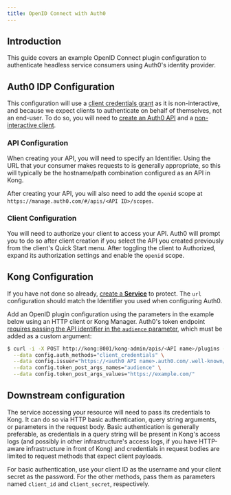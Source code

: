 ```yaml
---
title: OpenID Connect with Auth0
---
```


## Introduction

This guide covers an example OpenID Connect plugin configuration to authenticate headless service consumers using Auth0's identity provider.

## Auth0 IDP Configuration

This configuration will use a [client credentials grant][client-credentials-grant] as it is non-interactive, and because we expect clients to authenticate on behalf of themselves, not an end-user. To do so, you will need to [create an Auth0 API][create-auth0-api] and a [non-interactive client][non-interactive-client].

### API Configuration

When creating your API, you will need to specify an Identifier. Using the URL that your consumer makes requests to is generally appropriate, so this will typically be the hostname/path combination configured as an API in Kong.

After creating your API, you will also need to add the `openid` scope at `https://manage.auth0.com/#/apis/<API ID>/scopes`.

### Client Configuration

You will need to authorize your client to access your API. Auth0 will prompt you to do so after client creation if you select the API you created previously from the client's Quick Start menu. After toggling the client to Authorized, expand its authorization settings and enable the `openid` scope.

## Kong Configuration

If you have not done so already, [create a **Service**][add-service] to protect. The `url` configuration should match the Identifier you used when configuring Auth0.

Add an OpenID plugin configuration using the parameters in the example below using an HTTP client or Kong Manager. Auth0's token endpoint [requires passing the API identifier in the `audience` parameter][audience-required], which must be added as a custom argument:

```bash
$ curl -i -X POST http://kong:8001/kong-admin/apis/<API name>/plugins --data name="openid-connect" \
  --data config.auth_methods="client_credentials" \
  --data config.issuer="https://<auth0 API name>.auth0.com/.well-known/openid-configuration" \
  --data config.token_post_args_names="audience" \
  --data config.token_post_args_values="https://example.com/"
```

## Downstream configuration

The service accessing your resource will need to pass its credentials to Kong. It can do so via HTTP basic authentication, query string arguments, or parameters in the request body. Basic authentication is generally preferable, as credentials in a query string will be present in Kong's access logs (and possibly in other infrastructure's access logs, if you have HTTP-aware infrastructure in front of Kong) and credentials in request bodies are limited to request methods that expect
client payloads.

For basic authentication, use your client ID as the username and your client secret as the password. For the other methods, pass them as parameters named `client_id` and `client_secret`, respectively.


[client-credentials-grant]: https://auth0.com/docs/api-auth/tutorials/client-credentials
[create-auth0-api]: https://auth0.com/docs/apis#how-to-configure-an-api-in-auth0
[non-interactive-client]: https://auth0.com/docs/clients
[add-service]: /enterprise/{{page.kong_version}}/kong-manager/add-service
[audience-required]: https://auth0.com/docs/api/authentication#client-credentials
